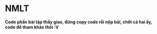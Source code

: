 # NMLT

**Code phần bài tập thầy giao, đừng copy code rồi nộp bài, chết cả hai ấy, code để tham khảo thôi :V**
